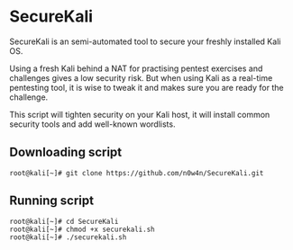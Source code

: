 # SecureKali

SecureKali is an semi-automated tool to secure your freshly installed Kali OS.

Using a fresh Kali behind a NAT for practising pentest exercises and challenges gives a low security risk.
But when using Kali as a real-time pentesting tool, it is wise to tweak it and makes sure you are ready for the challenge.

This script will tighten security on your Kali host, it will install common security tools and add well-known wordlists.


## Downloading script

```
root@kali[~]# git clone https://github.com/n0w4n/SecureKali.git
```

## Running script

```
root@kali[~]# cd SecureKali
root@kali[~]# chmod +x securekali.sh
root@kali[~]# ./securekali.sh
```

